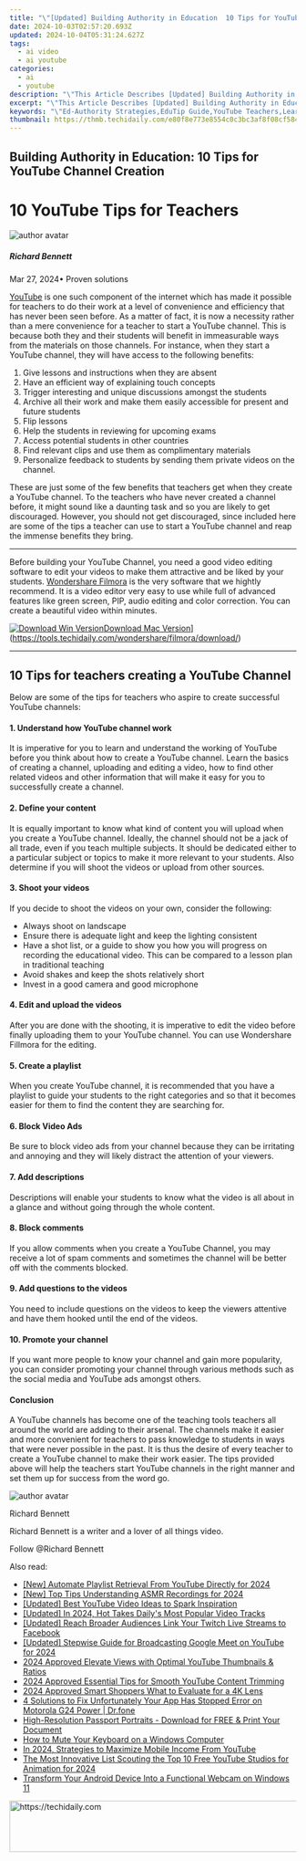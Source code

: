 ```yaml
---
title: "\"[Updated] Building Authority in Education  10 Tips for YouTube Channel Creation for 2024\""
date: 2024-10-03T02:57:20.693Z
updated: 2024-10-04T05:31:24.627Z
tags:
  - ai video
  - ai youtube
categories:
  - ai
  - youtube
description: "\"This Article Describes [Updated] Building Authority in Education: 10 Tips for YouTube Channel Creation for 2024\""
excerpt: "\"This Article Describes [Updated] Building Authority in Education: 10 Tips for YouTube Channel Creation for 2024\""
keywords: "\"Ed-Authority Strategies,EduTip Guide,YouTube Teachers,Learning Platforms,Education Content,Academic Video Tips,Knowledge Sharing\""
thumbnail: https://thmb.techidaily.com/e80f8e773e8554c0c3bc3af8f08cf584d0a96cf13fd55f62c95158efb815f99f.jpg
---
```


## Building Authority in Education: 10 Tips for YouTube Channel Creation

# 10 YouTube Tips for Teachers

![author avatar](https://images.wondershare.com/filmora/article-images/richard-bennett.jpg)

##### Richard Bennett

 Mar 27, 2024• Proven solutions

[YouTube](https://tools.techidaily.com/wondershare/filmora/download/) is one such component of the internet which has made it possible for teachers to do their work at a level of convenience and efficiency that has never been seen before. As a matter of fact, it is now a necessity rather than a mere convenience for a teacher to start a YouTube channel. This is because both they and their students will benefit in immeasurable ways from the materials on those channels. For instance, when they start a YouTube channel, they will have access to the following benefits:

1. Give lessons and instructions when they are absent
2. Have an efficient way of explaining touch concepts
3. Trigger interesting and unique discussions amongst the students
4. Archive all their work and make them easily accessible for present and future students
5. Flip lessons
6. Help the students in reviewing for upcoming exams
7. Access potential students in other countries
8. Find relevant clips and use them as complimentary materials
9. Personalize feedback to students by sending them private videos on the channel.
  
 These are just some of the few benefits that teachers get when they create a YouTube channel. To the teachers who have never created a channel before, it might sound like a daunting task and so you are likely to get discouraged. However, you should not get discouraged, since included here are some of the tips a teacher can use to start a YouTube channel and reap the immense benefits they bring.

---

 Before building your YouTube Channel, you need a good video editing software to edit your videos to make them attractive and be liked by your students. [Wondershare Filmora](https://tools.techidaily.com/wondershare/filmora/download/) is the very software that we hightly recommend. It is a video editor very easy to use while full of advanced features like green screen, PIP, audio editing and color correction. You can create a beautiful video within minutes.

[![Download Win Version](https://images.wondershare.com/filmora/guide/download-btn-win.jpg)](https://tools.techidaily.com/wondershare/filmora/download/)[Download Mac Version](https://images.wondershare.com/filmora/guide/download-btn-mac.jpg)](https://tools.techidaily.com/wondershare/filmora/download/)

---

## 10 Tips for teachers creating a YouTube Channel

 Below are some of the tips for teachers who aspire to create successful YouTube channels:

#### 1\. Understand how YouTube channel work

 It is imperative for you to learn and understand the working of YouTube before you think about how to create a YouTube channel. Learn the basics of creating a channel, uploading and editing a video, how to find other related videos and other information that will make it easy for you to successfully create a channel.

#### 2\. Define your content

 It is equally important to know what kind of content you will upload when you create a YouTube channel. Ideally, the channel should not be a jack of all trade, even if you teach multiple subjects. It should be dedicated either to a particular subject or topics to make it more relevant to your students. Also determine if you will shoot the videos or upload from other sources.

#### 3\. Shoot your videos

 If you decide to shoot the videos on your own, consider the following:

* Always shoot on landscape
* Ensure there is adequate light and keep the lighting consistent
* Have a shot list, or a guide to show you how you will progress on recording the educational video. This can be compared to a lesson plan in traditional teaching
* Avoid shakes and keep the shots relatively short
* Invest in a good camera and good microphone

#### 4\. Edit and upload the videos

 After you are done with the shooting, it is imperative to edit the video before finally uploading them to your YouTube channel. You can use Wondershare Fillmora for the editing.

#### 5\. Create a playlist

 When you create YouTube channel, it is recommended that you have a playlist to guide your students to the right categories and so that it becomes easier for them to find the content they are searching for.

#### 6\. Block Video Ads

 Be sure to block video ads from your channel because they can be irritating and annoying and they will likely distract the attention of your viewers.

#### 7\. Add descriptions

 Descriptions will enable your students to know what the video is all about in a glance and without going through the whole content.

#### 8\. Block comments

 If you allow comments when you create a YouTube Channel, you may receive a lot of spam comments and sometimes the channel will be better off with the comments blocked.

#### 9\. Add questions to the videos

 You need to include questions on the videos to keep the viewers attentive and have them hooked until the end of the videos.

#### 10\. Promote your channel

 If you want more people to know your channel and gain more popularity, you can consider promoting your channel through various methods such as the social media and YouTube ads amongst others.

#### Conclusion

 A YouTube channels has become one of the teaching tools teachers all around the world are adding to their arsenal. The channels make it easier and more convenient for teachers to pass knowledge to students in ways that were never possible in the past. It is thus the desire of every teacher to create a YouTube channel to make their work easier. The tips provided above will help the teachers start YouTube channels in the right manner and set them up for success from the word go.

![author avatar](https://images.wondershare.com/filmora/article-images/richard-bennett.jpg)

Richard Bennett

Richard Bennett is a writer and a lover of all things video.

Follow @Richard Bennett

<ins class="adsbygoogle"
     style="display:block"
     data-ad-format="autorelaxed"
     data-ad-client="ca-pub-7571918770474297"
     data-ad-slot="1223367746"></ins>

<ins class="adsbygoogle"
     style="display:block"
     data-ad-client="ca-pub-7571918770474297"
     data-ad-slot="8358498916"
     data-ad-format="auto"
     data-full-width-responsive="true"></ins>

<span class="atpl-alsoreadstyle">Also read:</span>
<div><ul>
<li><a href="https://youtube-web.techidaily.com/utomate-playlist-retrieval-from-youtube-directly-for-2024/"><u>[New] Automate Playlist Retrieval From YouTube Directly for 2024</u></a></li>
<li><a href="https://youtube-web.techidaily.com/op-tips-understanding-asmr-recordings-for-2024/"><u>[New] Top Tips Understanding ASMR Recordings for 2024</u></a></li>
<li><a href="https://youtube-web.techidaily.com/ed-best-youtube-video-ideas-to-spark-inspiration/"><u>[Updated] Best YouTube Video Ideas to Spark Inspiration</u></a></li>
<li><a href="https://youtube-web.techidaily.com/ed-in-2024-hot-takes-dailys-most-popular-video-tracks/"><u>[Updated] In 2024, Hot Takes Daily's Most Popular Video Tracks</u></a></li>
<li><a href="https://facebook-videos.techidaily.com/updated-reach-broader-audiences-link-your-twitch-live-streams-to-facebook/"><u>[Updated] Reach Broader Audiences Link Your Twitch Live Streams to Facebook</u></a></li>
<li><a href="https://youtube-web.techidaily.com/ed-stepwise-guide-for-broadcasting-google-meet-on-youtube-for-2024/"><u>[Updated] Stepwise Guide for Broadcasting Google Meet on YouTube for 2024</u></a></li>
<li><a href="https://youtube-web.techidaily.com/approved-elevate-views-with-optimal-youtube-thumbnails-and-ratios/"><u>2024 Approved Elevate Views with Optimal YouTube Thumbnails & Ratios</u></a></li>
<li><a href="https://youtube-clips.techidaily.com/2024-approved-essential-tips-for-smooth-youtube-content-trimming/"><u>2024 Approved Essential Tips for Smooth YouTube Content Trimming</u></a></li>
<li><a href="https://extra-skills.techidaily.com/2024-approved-smart-shoppers-what-to-evaluate-for-a-4k-lens/"><u>2024 Approved Smart Shoppers What to Evaluate for a 4K Lens</u></a></li>
<li><a href="https://howto.techidaily.com/4-solutions-to-fix-unfortunately-your-app-has-stopped-error-on-motorola-g24-power-drfone-by-drfone-fix-android-problems-fix-android-problems/"><u>4 Solutions to Fix Unfortunately Your App Has Stopped Error on Motorola G24 Power | Dr.fone</u></a></li>
<li><a href="https://fox-links.techidaily.com/high-resolution-passport-portraits-download-for-free-and-print-your-document/"><u>High-Resolution Passport Portraits - Download for FREE & Print Your Document</u></a></li>
<li><a href="https://win11-tips.techidaily.com/how-to-mute-your-keyboard-on-a-windows-computer/"><u>How to Mute Your Keyboard on a Windows Computer</u></a></li>
<li><a href="https://youtube-web.techidaily.com/24-strategies-to-maximize-mobile-income-from-youtube/"><u>In 2024, Strategies to Maximize Mobile Income From YouTube</u></a></li>
<li><a href="https://facebook-video-share.techidaily.com/the-most-innovative-list-scouting-the-top-10-free-youtube-studios-for-animation-for-2024/"><u>The Most Innovative List Scouting the Top 10 Free YouTube Studios for Animation for 2024</u></a></li>
<li><a href="https://win11-tips.techidaily.com/transform-your-android-device-into-a-functional-webcam-on-windows-11/"><u>Transform Your Android Device Into a Functional Webcam on Windows 11</u></a></li>
</ul></div>

<!-- affiliate ads begin -->
<a href="https://appsumo.8odi.net/c/5597632/2068407/7443" target="_top" id="2068407">
  <img src="//a.impactradius-go.com/display-ad/7443-2068407" border="0" alt="https://techidaily.com" width="728" height="90"/>
</a>
<img height="0" width="0" src="https://appsumo.8odi.net/i/5597632/2068407/7443" style="position:absolute;visibility:hidden;" border="0" />
<!-- affiliate ads end -->

